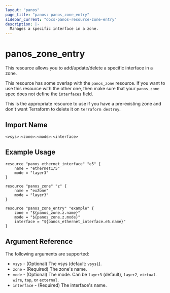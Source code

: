 ```yaml
---
layout: "panos"
page_title: "panos: panos_zone_entry"
sidebar_current: "docs-panos-resource-zone-entry"
description: |-
  Manages a specific interface in a zone.
---
```


# panos_zone_entry

This resource allows you to add/update/delete a specific interface in a zone.

This resource has some overlap with the `panos_zone`
resource.  If you want to use this resource with the other one, then make
sure that your `panos_zone` spec does not define the
`interfaces` field.

This is the appropriate resource to use if you have a pre-existing zone
and don't want Terraform to delete it on `terraform destroy`.


## Import Name

```
<vsys>:<zone>:<mode>:<interface>
```


## Example Usage

```hcl
resource "panos_ethernet_interface" "e5" {
    name = "ethernet1/5"
    mode = "layer3"
}

resource "panos_zone" "z" {
    name = "exZone"
    mode = "layer3"
}

resource "panos_zone_entry" "example" {
    zone = "${panos_zone.z.name}"
    mode = "${panos_zone.z.mode}"
    interface = "${panos_ethernet_interface.e5.name}"
}
```

## Argument Reference

The following arguments are supported:

* `vsys` - (Optional) The vsys (default: `vsys1`).
* `zone` - (Required) The zone's name.
* `mode` - (Optional) The mode.  Can be `layer3` (default), `layer2`,
  `virtual-wire`, `tap`, or `external`.
* `interface` - (Required) The interface's name.
